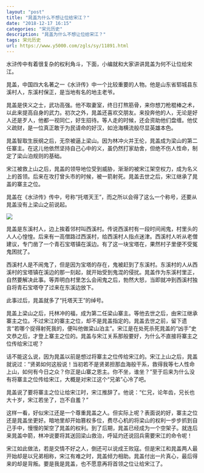 ```yaml
---
layout: "post"
title: "晁盖为什么不想让位给宋江？"
date: "2018-12-17 16:15"
categories: "宋元历史"
description: "晁盖为什么不想让位给宋江？"
tags: 宋元历史
url: https://www.y5000.com/zgls/sy/11891.html
---
```






水浒传中有着很复杂的权利角斗，下面，小编就和大家讲讲晁盖为何不让位给宋江。

晁盖，中国四大名著之一《水浒传》中一个比较重要的人物。他是山东省郓城县东溪村人，东溪村保正，是当地有名的地主老爷。

晁盖是侠义之士，武功高强。他不取妻室，终日打熬筋骨，来你想刀枪棍棒之术，以此来提高自身的武力。初次之外，晁盖还喜欢交朋友。来投奔他的人，无论是好人还是歹人，他都一视同仁，好生招待。等人走的时候，还会资助他们盘缠。他仗义疏财，是一位真正敢于为民请命的好汉，如沧海横流般尽显英雄本色。

晁盖智取生辰纲之后，无奈被逼上梁山。因为林冲火并王伦，晁盖成为梁山的第二任寨主。在这儿他依然坚持自己心中的义，虽仍然打家劫舍，但绝不伤人性命，制定了梁山泊规则的基础。

宋江被救上山之后，晁盖的领导地位受到威胁，渐渐的被宋江架空权力，成为名义上的首领。后来在攻打曾头市的时候，被一箭射死。晁盖去世之后，宋江继承了晁盖的寨主之位。

晁盖在《水浒传》传中，号称“托塔天王”，而之所以会得了这么一个称号，还要从晁盖没有上梁山之前说起。

![](https://img.y5000.com/uploads/allimg/170122/1J64955O-0.jpg)

晁盖是东溪村人，边上挨着邻村叫西溪村。传说西溪村有一段时间闹鬼，村里头的人人心惶惶。后来有一高僧路过西溪村，给西溪村人指点迷津。西溪村人听从老僧建议，专门凿了一个青石宝塔镇在溪边。有了这一块宝塔在，果然村子里便不受冤鬼困扰了。

西溪村人是不闹鬼了，但是因为宝塔的存在，鬼被赶到了东溪村。东溪村的人从西溪村的宝塔镇在溪边的那一刻起，就开始受到鬼混的侵扰。晁盖作为东溪村里正，自然要解决此事。等弄明白村里怎么会闹鬼之后，勃然大怒，当即就冲到西溪村独自将青石宝塔夺了过来在东溪边放下。

此事过后，晁盖就多了“托塔天王”的绰号。

晁盖上梁山之后，托林冲的福，成为第二任梁山寨主。等他去世之后，由宋江继承寨主之位。不过宋江的寨主之位，却不是晁盖指定的。晁盖去世之前，留下遗言“若哪个捉得射死我的，便叫他做梁山泊主”。宋江是在处死杀死晁盖的“凶手”史文恭之后，才登上寨主之位的。晁盖与宋江关系那般要好，为什么不直接将寨主之位传给宋江呢？

话不能这么说，因为晁盖以前是想过将寨主之位传给宋江的。宋江上山之后，晁盖就说过：“贤弟如何这般说！当初若不是贤弟担那血海般干系，救得我等七人性命上山，如何有今日之众？你正是山寨之恩主。你不坐，谁坐？”至于后来为什么没有将寨主之位传给宋江，大概是对宋江这个“兄弟”心冷了吧。

晁盖说了要将寨主之位让给宋江时，宋江推辞了。他说：“仁兄，论年齿，兄长也大十岁，宋江若坐了，岂不自羞？”

这样一看，好似宋江还是一个尊重晁盖之人。但实际上呢？表面说的好，寨主之位还是晁盖坐更好。暗地里却开始篡权多位，费尽心机的将梁山的权利一步步抓到自己手中，慢慢的架空了晁盖的权利。到了后期，晁盖已经成为一个空架子。就连后来晁盖中箭，林冲说要将其送回梁山救治，呼延灼还说回兵需要宋江的命令呢！

宋江如此做法，若是交情不好之人，倒还可以说成王败寇。但是宋江和晁盖两人最开始却是以兄弟相称，宋江有难之时，晁盖倾力相助。晁盖付出一片真心，最后得来的却是背叛。要是我是晁盖，也不愿意再将首领之位让给宋江了。
